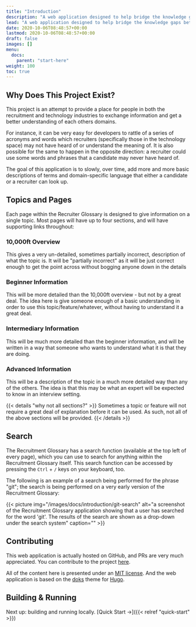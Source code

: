```yaml
---
title: "Introduction"
description: "A web application designed to help bridge the knowledge gaps between recruiters and technology workers (developers, designers, testers, etc.)."
lead: "A web application designed to help bridge the knowledge gaps between recruiters and technology workers (developers, designers, testers, etc.)."
date: 2020-10-06T08:48:57+00:00
lastmod: 2020-10-06T08:48:57+00:00
draft: false
images: []
menu:
  docs:
    parent: "start-here"
weight: 100
toc: true
---
```


## Why Does This Project Exist?

This project is an attempt to provide a place for people in both the recruitment and technology industries to exchange information and get a better understanding of each others domains.

For instance, it can be very easy for developers to rattle of a series of acronyms and words which recruiters (specifically those in the technology space) may not have heard of or understand the meaning of. It is also possible for the same to happen in the opposite direction: a recruiter could use some words and phrases that a candidate may never have heard of.

The goal of this application is to slowly, over time, add more and more basic descriptions of terms and domain-specific language that either a candidate or a recruiter can look up.

## Topics and Pages

Each page within the Recruiter Glossary is designed to give information on a single topic. Most pages will have up to four sections, and will have supporting links throughout:

### 10,000ft Overview

This gives a very un-detailed, sometimes partially incorrect, description of what the topic is. It will be "partially incorrect" as it will be just correct enough to get the point across without bogging anyone down in the details

### Beginner Information

This will be more detailed than the 10,000ft overview - but not by a great deal. The idea here is give someone enough of a basic understanding in order to use this topic/feature/whatever, without having to understand it a great deal.

### Intermediary Information

This will be much more detailed than the beginner information, and will be written in a way that someone who wants to understand what it is that they are doing.

### Advanced Information

This will be a description of the topic in a much more detailed way than any of the others. The idea is that this may be what an expert will be expected to know in an interview setting.

{{< details "why not all sections?" >}}
Sometimes a topic or feature will not require a great deal of explanation before it can be used. As such, not all of the above sections will be provided.
{{< /details >}}

## Search

The Recruitment Glossary has a search function (available at the top left of every page), which you can use to search for anything within the Recruitment Glossary itself. This search function can be accessed by pressing the `Ctrl` + `/` keys on your keyboard, too.

The following is an example of a search being performed for the phrase "git"; the search is being performed on a very early version of the Recruitment Glossary:

{{< picture img="/images/docs/introduction/git-search" alt="a screenshot of the Recruitment Glossary application showing that a user has searched for the word 'git'. The results of the search are shown as a drop-down under the search system" caption="" >}}

## Contributing

This web application is actually hosted on GitHub, and PRs are very much appreciated. You can contribute to the project [here](https://getdoks.org/docs/contributing/how-to-contribute/).

All of the content here is presented under an [MIT license](https://tldrlegal.com/license/mit-license). And the web application is based on the [doks](https://getdoks.org/) theme for [Hugo](https://gohugo.io).

## Building & Running

Next up: building and running locally. [Quick Start →]({{< relref "quick-start" >}})
